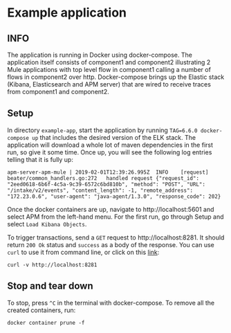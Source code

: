 # Example application

## INFO
The application is running in Docker using docker-compose. The application itself consists of component1 and component2 illustrating 2 Mule applications with top level flow in component1 calling a number of flows in component2 over http. Docker-compose brings up the Elastic stack (Kibana, Elasticsearch and APM server) that are wired to receive traces from component1 and component2.

## Setup
In directory `example-app`, start the application by running `TAG=6.6.0 docker-compose up` that includes the desired version of the ELK stack. The application will download a whole lot of maven dependencies in the first run, so give it some time. Once up, you will see the following log entries telling that it is fully up:
```
apm-server-apm-mule | 2019-02-01T12:39:26.995Z	INFO	[request]	beater/common_handlers.go:272	handled request	{"request_id": "2eed0618-6b6f-4c5a-9c39-6572c6bd810b", "method": "POST", "URL": "/intake/v2/events", "content_length": -1, "remote_address": "172.23.0.6", "user-agent": "java-agent/1.3.0", "response_code": 202}
```

Once the docker containers are up, navigate to http://localhost:5601 and select APM from the left-hand menu. For the first run, go through Setup and select `Load Kibana Objects`.

To trigger transactions, send a `GET` request to http://localhost:8281. It should return `200 Ok` status and `success` as a body of the response. You can use `curl` to use it from command line, or click on this [link](http://localhost:8281):
```
curl -v http://localhost:8281
```

## Stop and tear down
To stop, press `^C` in the terminal with docker-compose. To remove all the created containers, run:
```
docker container prune -f
```
